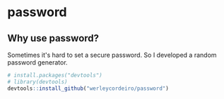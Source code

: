# password
## Why use password?
Sometimes it's hard to set a secure password. So I developed a random password generator. 
```R
# install.packages("devtools")
# library(devtools)
devtools::install_github("werleycordeiro/password")

